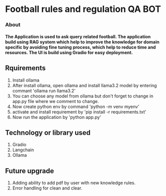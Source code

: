 # Football rules and regulation QA BOT 

### About
#### The Application is used to ask query related football. The application build using RAG system which help to improve the knowledge for domain specific by avoiding fine tuning process, which help to reduce time and resources. The UI is build using Gradio for easy deployment.


## Rquirements 

1. Install ollama
2. After install ollama, open ollama and install llama3.2 model by entering commant 
'ollama run llama3.2'
3. You can choose any model from ollama but don't forget to change in app.py file where we comment to change.
4. Now create python env by command 
'python -m venv myenv'
5. activate and install requirement by 
'pip install -r requirements.txt'
6. Now run the application by
'python app.py'


## Technology or library used

1. Gradio
2. Langchain
3. Ollama

## Future upgrade

1. Adding ability to add pdf by user with new knowledge rules.
2. Error handling for clean and clear.
